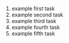 1. example first task
2. example second task
3. example third task
4. example fourth task
5. example fifth task
